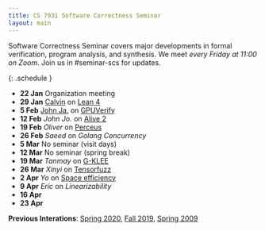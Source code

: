 ```yaml
---
title: CS 7931 Software Correctness Seminar
layout: main
---
```


Software Correctness Seminar covers major developments in formal
verification, program analysis, and synthesis. We meet *every Friday
at 11:00 on Zoom*. Join us in #seminar-scs for updates.

{: .schedule }
- **22 Jan** Organization meeting
- **29 Jan** [Calvin][calvin-materials] on [Lean 4](https://leanprover.github.io/lean4/doc/)
-  **5 Feb** [John Ja.][johnja-materials] on [GPUVerify](https://dl.acm.org/doi/10.1145/2384616.2384625)
- **12 Feb** *John Jo.* on [Alive 2](https://llvm.org/devmtg/2019-10/slides/Lopes-Regehr-Alive2.pdf)
- **19 Feb** *Oliver* on [Perceus](https://www.microsoft.com/en-us/research/uploads/prod/2020/11/perceus-tr-v1.pdf)
- **26 Feb** *Saeed* on *Golang Concurrency*
-  **5 Mar** No seminar (visit days)
- **12 Mar** No seminar (spring break)
- **19 Mar** *Tanmay* on [G-KLEE](https://dl.acm.org/doi/10.1145/2145816.2145844)
- **26 Mar** *Xinyi* on [Tensorfuzz](http://proceedings.mlr.press/v97/odena19a.html)
-  **2 Apr** *Yo* on [Space efficiency](https://dl.acm.org/doi/pdf/10.1145/3434299)
-  **9 Apr** *Eric* on *Linearizability*
- **16 Apr** 
- **23 Apr** 

[calvin-materials]: https://git.sr.ht/~pounce/demo/tree
[johnja-materials]: https://docs.google.com/presentation/d/1460818s88OeV18rKFda8aqDDOCJlQ7rgzS4esulCJ3Y/edit?usp=sharing

**Previous Interations**: [Spring 2020](sp20.html), [Fall 2019](fa19.html), [Spring 2009](sp09.html)


